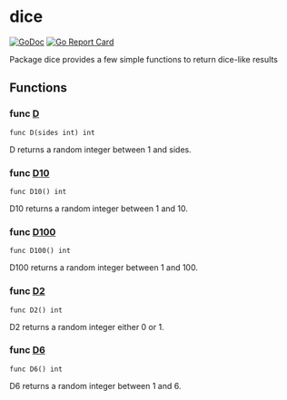 # dice

[![GoDoc](https://img.shields.io/badge/pkg.go.dev-doc-blue)](http://pkg.go.dev/github.com/philoserf/go/dice)
[![Go Report Card](https://goreportcard.com/badge/github.com/philoserf/go/dice)](https://goreportcard.com/report/github.com/philoserf/go/dice)

Package dice provides a few simple functions to return dice-like results

## Functions

### func [D](https://github.com/philoserf/go/blob/main/dice/dice.go#L16)

`func D(sides int) int`

D returns a random integer between 1 and sides.

### func [D10](https://github.com/philoserf/go/blob/main/dice/dice.go#L31)

`func D10() int`

D10 returns a random integer between 1 and 10.

### func [D100](https://github.com/philoserf/go/blob/main/dice/dice.go#L36)

`func D100() int`

D100 returns a random integer between 1 and 100.

### func [D2](https://github.com/philoserf/go/blob/main/dice/dice.go#L21)

`func D2() int`

D2 returns a random integer either 0 or 1.

### func [D6](https://github.com/philoserf/go/blob/main/dice/dice.go#L26)

`func D6() int`

D6 returns a random integer between 1 and 6.
